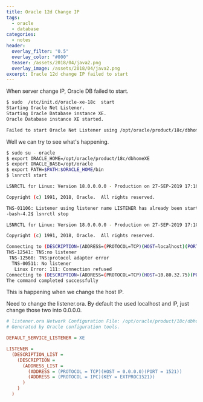 ```yaml
---
title: Oracle 12d Change IP
tags:
  - oracle
  - database
categories:
  - notes
header:
  overlay_filter: "0.5"
  overlay_color: "#000"
  teaser: /assets/2018/04/java2.png
  overlay_image: /assets/2018/04/java2.png
excerpt: Oracle 12d change IP failed to start
---
```

When server change IP, Oracle DB failed to start.

```bash
$ sudo  /etc/init.d/oracle-xe-18c  start
Starting Oracle Net Listener.
Starting Oracle Database instance XE.
Oracle Database instance XE started.

Failed to start Oracle Net Listener using /opt/oracle/product/18c/dbhomeXE/bin/tnslsnr and Oracle Database using /opt/oracle/product/18c/dbhomeXE/bin/sqlplus.

```

Well we can try to see what's happening.

```bash
$ sudo su - oracle
$ export ORACLE_HOME=/opt/oracle/product/18c/dbhomeXE
$ export ORACLE_BASE=/opt/oracle
$ export PATH=$PATH:$ORACLE_HOME/bin
$ lsnrctl start

LSNRCTL for Linux: Version 18.0.0.0.0 - Production on 27-SEP-2019 17:10:38

Copyright (c) 1991, 2018, Oracle.  All rights reserved.

TNS-01106: Listener using listener name LISTENER has already been started
-bash-4.2$ lsnrctl stop

LSNRCTL for Linux: Version 18.0.0.0.0 - Production on 27-SEP-2019 17:10:44

Copyright (c) 1991, 2018, Oracle.  All rights reserved.

Connecting to (DESCRIPTION=(ADDRESS=(PROTOCOL=TCP)(HOST=localhost)(PORT=1521)))
TNS-12541: TNS:no listener
 TNS-12560: TNS:protocol adapter error
  TNS-00511: No listener
   Linux Error: 111: Connection refused
Connecting to (DESCRIPTION=(ADDRESS=(PROTOCOL=TCP)(HOST=10.80.32.75)(PORT=1521)))
The command completed successfully

```

This is happening when we change the host IP.

Need to change the listener.ora.
By default the used localhost and IP, just change those two into 0.0.0.0.

```ini
# listener.ora Network Configuration File: /opt/oracle/product/18c/dbhomeXE/network/admin/listener.ora
# Generated by Oracle configuration tools.

DEFAULT_SERVICE_LISTENER = XE

LISTENER =
  (DESCRIPTION_LIST =
    (DESCRIPTION =
      (ADDRESS_LIST =
        (ADDRESS = (PROTOCOL = TCP)(HOST = 0.0.0.0)(PORT = 1521))
        (ADDRESS = (PROTOCOL = IPC)(KEY = EXTPROC1521))
      )
    )
  )
```